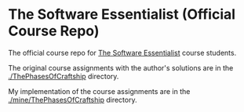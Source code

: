 # The Software Essentialist (Official Course Repo)

The official course repo for [The Software Essentialist](https://essentialist.dev/) course students.

The original course assignments with the author's solutions are in the [./ThePhasesOfCraftship](./ThePhasesOfCraftship) directory.

My implementation of the course assignments are in the [./mine/ThePhasesOfCraftship](./mine/ThePhasesOfCraftship) directory.
